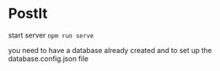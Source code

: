 # PostIt
start server ```npm run serve```

you need to have a database already created and to set up the database.config.json file

